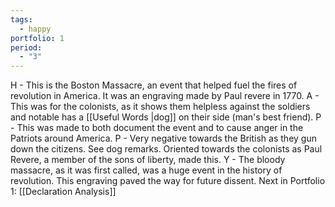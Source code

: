 ```yaml
---
tags:
  - happy
portfolio: 1
period:
  - "3"
---
```

	
H - This is the Boston Massacre, an event that helped fuel the fires of revolution in America. It was an engraving made by Paul revere in 1770.
A - This was for the colonists, as it shows them helpless against the soldiers and notable has a [[Useful Words |dog]] on their side (man's best friend).
P - This was made to both document the event and to cause anger in the Patriots around America.
P - Very negative towards the British as they gun down the citizens. See dog remarks. Oriented towards the colonists as Paul Revere, a member of the sons of liberty, made this.
Y - The bloody massacre, as it was first called, was a huge event in the history of revolution. This engraving paved the way for future dissent.
Next in Portfolio 1: [[Declaration Analysis]]

